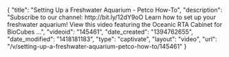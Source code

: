 {
    "title": "Setting Up a Freshwater Aquarium - Petco How-To",
    "description": "Subscribe to our channel: http:\/\/bit.ly\/12dY9oO Learn how to set up your freshwater aquarium! View this video featuring the Oceanic RTA Cabinet for BioCubes ...",
    "videoid": "145461",
    "date_created": "1394762655",
    "date_modified": "1418181183",
    "type": "captivate",
    "layout": "video",
    "url": "\/v\/setting-up-a-freshwater-aquarium-petco-how-to\/145461"
}